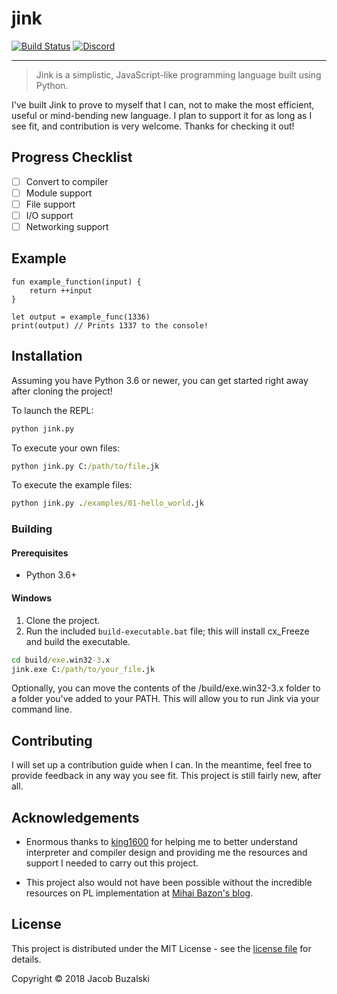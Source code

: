 # jink

[![Build Status](https://travis-ci.org/jink-lang/jink.svg?branch=master)](https://travis-ci.org/jink-lang/jink)
[![Discord](https://img.shields.io/discord/365599795886161941.svg)](https://discord.gg/cWzcQz2)

---

> Jink is a simplistic, JavaScript-like programming language built using Python.

I've built Jink to prove to myself that I can, not to make the most efficient, useful or mind-bending new language. I plan to support it for as long as I see fit, and contribution is very welcome. Thanks for checking it out!

## Progress Checklist

- [ ] Convert to compiler
- [ ] Module support
- [ ] File support
- [ ] I/O support
- [ ] Networking support

## Example

```jink
fun example_function(input) {
    return ++input
}

let output = example_func(1336)
print(output) // Prints 1337 to the console!
```

## Installation

Assuming you have Python 3.6 or newer, you can get started right away after cloning the project!

To launch the REPL:

```cmd
python jink.py
```

To execute your own files:

```cmd
python jink.py C:/path/to/file.jk
```

To execute the example files:

```cmd
python jink.py ./examples/01-hello_world.jk
```

### Building

#### Prerequisites

* Python 3.6+

#### Windows

1. Clone the project.
2. Run the included `build-executable.bat` file; this will install cx_Freeze and build the executable.

```cmd
cd build/exe.win32-3.x
jink.exe C:/path/to/your_file.jk
```

Optionally, you can move the contents of the /build/exe.win32-3.x folder to a folder you've added to your PATH. This will allow you to run Jink via your command line.

## Contributing

I will set up a contribution guide when I can. In the meantime, feel free to provide feedback in any way you see fit. This project is still fairly new, after all.

## Acknowledgements

* Enormous thanks to [king1600](https://github.com/king1600) for helping me to better understand interpreter and compiler design and providing me the resources and support I needed to carry out this project.

* This project also would not have been possible without the incredible resources on PL implementation at [Mihai Bazon's blog](http://lisperator.net).

## License

This project is distributed under the MIT License - see the [license file](LICENSE) for details.

Copyright © 2018 Jacob Buzalski